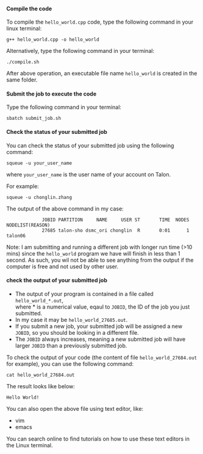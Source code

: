 #### Compile the code
To compile the `hello_world.cpp` code, type the following command in your linux terminal:
```
g++ hello_world.cpp -o hello_world
```
Alternatively, type the following command in your terminal:
```
./compile.sh
```
After above operation, an executable file name `hello_world` is created in the same folder.

#### Submit the job to execute the code
Type the following command in your terminal:
```
sbatch submit_job.sh
```

#### Check the status of your submitted job
You can check the status of your submitted job using the following command:
```
squeue -u your_user_name
```
where `your_user_name` is the user name of your account on Talon.

For example:
```
squeue -u chonglin.zhang
```
The output of the above command in my case:
```
             JOBID PARTITION     NAME     USER ST       TIME  NODES NODELIST(REASON)
             27685 talon-sho dsmc_ori chonglin  R       0:01      1 talon06
```
Note: I am submitting and running a different job with longer run time (>10 mins) 
since the `hello_world` program we have will finish in less than 1 second. 
As such, you wil not be able to see anything from the output if the computer 
is free and not used by other user.

#### check the output of your submitted job
- The output of your program is contained in a file called `hello_world_*.out`,  
where * is a numerical value, eqaul to `JOBID`, the ID of the job you just submitted. 
- In my case it may be `hello_world_27685.out`.
- If you submit a new job, your submitted job will be assigned a new `JOBID`, 
  so you should be looking in a different file.
- The `JOBID` always increases, meaning a new submitted job will have larger
 `JOBID` than a previously submitted job.

To check the output of your code (the content of file `hello_world_27684.out` 
for example), you can use the following command:
```
cat hello_world_27684.out
```
The result looks like below:
```
Hello World!
```

You can also open the above file using text editor, like:
- vim
- emacs

You can search online to find tutorials on how to use these text editors in the 
Linux terminal.

